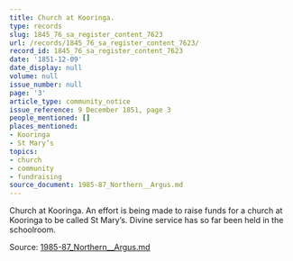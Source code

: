```yaml
---
title: Church at Kooringa.
type: records
slug: 1845_76_sa_register_content_7623
url: /records/1845_76_sa_register_content_7623/
record_id: 1845_76_sa_register_content_7623
date: '1851-12-09'
date_display: null
volume: null
issue_number: null
page: '3'
article_type: community_notice
issue_reference: 9 December 1851, page 3
people_mentioned: []
places_mentioned:
- Kooringa
- St Mary’s
topics:
- church
- community
- fundraising
source_document: 1985-87_Northern__Argus.md
---
```


Church at Kooringa.  An effort is being made to raise funds for a church at Kooringa to be called St Mary’s.  Divine service has so far been held in the schoolroom.

Source: [1985-87_Northern__Argus.md](/downloads/markdown/1985-87_Northern__Argus.md)
